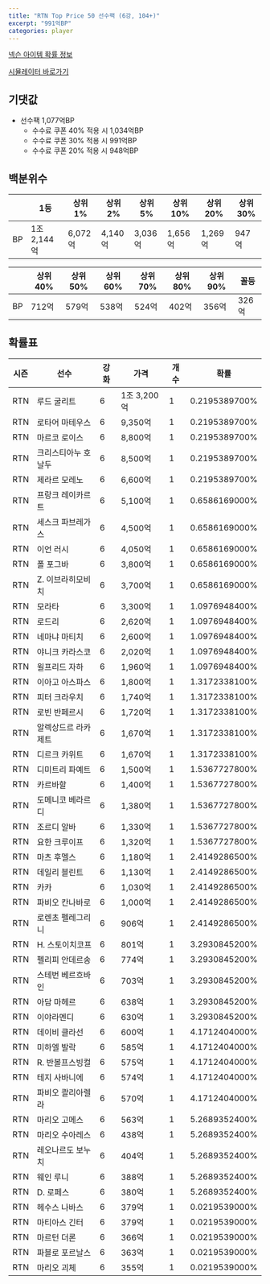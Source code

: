```yaml
---
title: "RTN Top Price 50 선수팩 (6강, 104+)"
excerpt: "991억BP"
categories: player
---
```

[넥슨 아이템 확률 정보](http://iteminfo.nexon.com/probability/fco?sn=7522)

[시뮬레이터 바로가기](/simulator/7522)
## 기댓값
- 선수팩 1,077억BP
  - 수수료 쿠폰 40% 적용 시 1,034억BP
  - 수수료 쿠폰 30% 적용 시 991억BP
  - 수수료 쿠폰 20% 적용 시 948억BP


## 백분위수

||1등|상위1%|상위2%|상위5%|상위10%|상위20%|상위30%|
|---|---|---|---|---|---|---|---|
|BP|1조 2,144억|6,072억|4,140억|3,036억|1,656억|1,269억|947억|

||상위40%|상위50%|상위60%|상위70%|상위80%|상위90%|꼴등|
|---|---|---|---|---|---|---|---|
|BP|712억|579억|538억|524억|402억|356억|326억|


## 확률표

|시즌|선수|강화|가격|개수|확률|
|---|---|---|---|---|---|
|RTN|루드 굴리트|6|1조 3,200억|1|0.2195389700%|
|RTN|로타어 마테우스|6|9,350억|1|0.2195389700%|
|RTN|마르코 로이스|6|8,800억|1|0.2195389700%|
|RTN|크리스티아누 호날두|6|8,500억|1|0.2195389700%|
|RTN|제라르 모레노|6|6,600억|1|0.2195389700%|
|RTN|프랑크 레이카르트|6|5,100억|1|0.6586169000%|
|RTN|세스크 파브레가스|6|4,500억|1|0.6586169000%|
|RTN|이언 러시|6|4,050억|1|0.6586169000%|
|RTN|폴 포그바|6|3,800억|1|0.6586169000%|
|RTN|Z. 이브라히모비치|6|3,700억|1|0.6586169000%|
|RTN|모라타|6|3,300억|1|1.0976948400%|
|RTN|로드리|6|2,620억|1|1.0976948400%|
|RTN|네마냐 마티치|6|2,600억|1|1.0976948400%|
|RTN|야니크 카라스코|6|2,020억|1|1.0976948400%|
|RTN|윌프리드 자하|6|1,960억|1|1.0976948400%|
|RTN|이아고 아스파스|6|1,800억|1|1.3172338100%|
|RTN|피터 크라우치|6|1,740억|1|1.3172338100%|
|RTN|로빈 반페르시|6|1,720억|1|1.3172338100%|
|RTN|알렉상드르 라카제트|6|1,670억|1|1.3172338100%|
|RTN|디르크 카위트|6|1,670억|1|1.3172338100%|
|RTN|디미트리 파예트|6|1,500억|1|1.5367727800%|
|RTN|카르바할|6|1,400억|1|1.5367727800%|
|RTN|도메니코 베라르디|6|1,380억|1|1.5367727800%|
|RTN|조르디 알바|6|1,330억|1|1.5367727800%|
|RTN|요한 크루이프|6|1,320억|1|1.5367727800%|
|RTN|마츠 후멜스|6|1,180억|1|2.4149286500%|
|RTN|데일리 블린트|6|1,130억|1|2.4149286500%|
|RTN|카카|6|1,030억|1|2.4149286500%|
|RTN|파비오 칸나바로|6|1,000억|1|2.4149286500%|
|RTN|로렌초 펠레그리니|6|906억|1|2.4149286500%|
|RTN|H. 스토이치코프|6|801억|1|3.2930845200%|
|RTN|펠리피 안데르송|6|774억|1|3.2930845200%|
|RTN|스테번 베르흐바인|6|703억|1|3.2930845200%|
|RTN|아담 마헤르|6|638억|1|3.2930845200%|
|RTN|이야라멘디|6|630억|1|3.2930845200%|
|RTN|데이비 클라선|6|600억|1|4.1712404000%|
|RTN|미하엘 발락|6|585억|1|4.1712404000%|
|RTN|R. 반볼프스빙컬|6|575억|1|4.1712404000%|
|RTN|테지 사바니에|6|574억|1|4.1712404000%|
|RTN|파비오 콸리아렐라|6|570억|1|4.1712404000%|
|RTN|마리오 고메스|6|563억|1|5.2689352400%|
|RTN|마리오 수아레스|6|438억|1|5.2689352400%|
|RTN|레오나르도 보누치|6|404억|1|5.2689352400%|
|RTN|웨인 루니|6|388억|1|5.2689352400%|
|RTN|D. 로페스|6|380억|1|5.2689352400%|
|RTN|헤수스 나바스|6|379억|1|0.0219539000%|
|RTN|마티아스 긴터|6|379억|1|0.0219539000%|
|RTN|마르턴 더론|6|366억|1|0.0219539000%|
|RTN|파블로 포르날스|6|363억|1|0.0219539000%|
|RTN|마리오 괴체|6|355억|1|0.0219539000%|
